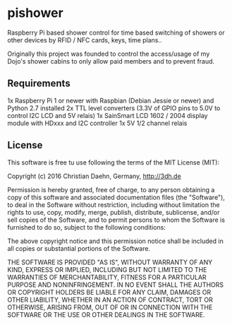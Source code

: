 # pishower

Raspberry Pi based shower control for time based switching of showers or other devices by RFID / NFC cards, keys, time plans..

Originally this project was founded to control the access/usage of my Dojo's shower cabins to only allow paid members and to prevent fraud.

## Requirements

1x Raspberry Pi 1 or newer with Raspbian (Debian Jessie or newer) and Python 2.7 installed
2x TTL level converters (3.3V of GPIO pins to 5.0V to control I2C LCD and 5V relais)
1x SainSmart LCD 1602 / 2004 display module with HDxxx and I2C controller
1x 5V 1/2 channel relais 

## License

This software is free tu use following the terms of the MIT License (MIT):

Copyright (c) 2016 Christian Daehn, Germany, http://3dh.de

Permission is hereby granted, free of charge, to any person obtaining a copy of this software and associated documentation files (the "Software"), to deal in the Software without restriction, including without limitation the rights to use, copy, modify, merge, publish, distribute, sublicense, and/or sell copies of the Software, and to permit persons to whom the Software is furnished to do so, subject to the following conditions:

The above copyright notice and this permission notice shall be included in all copies or substantial portions of the Software.

THE SOFTWARE IS PROVIDED "AS IS", WITHOUT WARRANTY OF ANY KIND, EXPRESS OR IMPLIED, INCLUDING BUT NOT LIMITED TO THE WARRANTIES OF MERCHANTABILITY, FITNESS FOR A PARTICULAR PURPOSE AND NONINFRINGEMENT. IN NO EVENT SHALL THE AUTHORS OR COPYRIGHT HOLDERS BE LIABLE FOR ANY CLAIM, DAMAGES OR OTHER LIABILITY, WHETHER IN AN ACTION OF CONTRACT, TORT OR OTHERWISE, ARISING FROM, OUT OF OR IN CONNECTION WITH THE SOFTWARE OR THE USE OR OTHER DEALINGS IN THE SOFTWARE.
